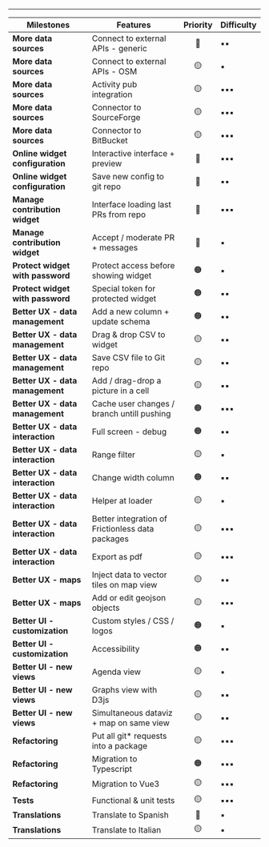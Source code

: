 
---

|**Milestones**|**Features**|**Priority**|**Difficulty**|
|---------|------------|:---:|---|
|<b>More data sources</b>|Connect to external APIs - generic|🔴|▪️▪️|
|<b>More data sources</b>|Connect to external APIs - OSM|🟡|▪️|
|<b>More data sources</b>|Activity pub integration|🟡|▪️▪️▪️|
|<b>More data sources</b>|Connector to SourceForge|🟡|▪️▪️▪️|
|<b>More data sources</b>|Connector to BitBucket|🟡|▪️▪️▪️|
|<b>Online widget configuration</b>|Interactive interface + preview|🔴|▪️▪️▪️|
|<b>Online widget configuration</b>|Save new config to git repo|🔴|▪️▪️|
|<b>Manage contribution widget</b>|Interface loading last PRs from repo|🔴|▪️▪️▪️|
|<b>Manage contribution widget</b>|Accept / moderate PR + messages|🔴|▪️|
|<b>Protect widget with password</b>|Protect access before showing widget|🟠|▪️|
|<b>Protect widget with password</b>|Special token for protected widget|🟠|▪️▪️|
|<b>Better UX - data management</b>|Add a new column + update schema|🟠|▪️▪️|
|<b>Better UX - data management</b>|Drag & drop CSV to widget|🟡|▪️▪️|
|<b>Better UX - data management</b>|Save CSV file to Git repo|🟡|▪️▪️|
|<b>Better UX - data management</b>|Add / drag-drop a picture in a cell|🟡|▪️▪️|
|<b>Better UX - data management</b>|Cache user changes / branch untill pushing  |🟠|▪️▪️▪️|
|<b>Better UX - data interaction</b>|Full screen - debug|🟠|▪️▪️|
|<b>Better UX - data interaction</b>|Range filter|🟡|▪️|
|<b>Better UX - data interaction</b>|Change width column|🟠|▪️▪️|
|<b>Better UX - data interaction</b>|Helper at loader|🟡|▪️|
|<b>Better UX - data interaction</b>|Better integration of Frictionless data packages|🟡|▪️▪️▪️|
|<b>Better UX - data interaction</b>|Export as pdf|🟡|▪️▪️▪️|
|<b>Better UX - maps</b>|Inject data to vector tiles on map view|🟡|▪️▪️|
|<b>Better UX - maps</b>|Add or edit geojson objects|🟡|▪️▪️▪️|
|<b>Better UI - customization</b>|Custom styles / CSS / logos|🟠|▪️|
|<b>Better UI - customization</b>|Accessibility|🟠|▪️▪️|
|<b>Better UI - new views</b>|Agenda view|🟡|▪️|
|<b>Better UI - new views</b>|Graphs view with D3js|🟡|▪️▪️|
|<b>Better UI - new views</b>|Simultaneous dataviz + map on same view|🟡|▪️▪️|
|<b>Refactoring</b>|Put all git* requests into a package|🟡|▪️▪️▪️|
|<b>Refactoring</b>|Migration to Typescript|🟠|▪️▪️▪️|
|<b>Refactoring</b>|Migration to Vue3|🟡|▪️▪️▪️|
|<b>Tests</b>|Functional & unit tests|🟡|▪️▪️▪️|
|<b>Translations</b>|Translate to Spanish|🔴|▪️|
|<b>Translations</b>|Translate to Italian|🟡|▪️|

